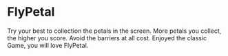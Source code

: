 # FlyPetal

Try your best to collection the petals in the screen.
More petals you collect, the higher you score.
Avoid the barriers at all cost.
Enjoyed the classic Game, you will love FlyPetal.
